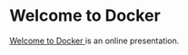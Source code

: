 Welcome to Docker
=================

[Welcome to Docker ](https://robrich.org/slides/welcome-to-docker/#/) is an online presentation.
